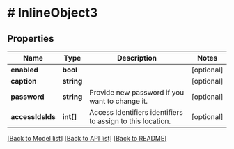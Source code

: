 # # InlineObject3

## Properties

Name | Type | Description | Notes
------------ | ------------- | ------------- | -------------
**enabled** | **bool** |  | [optional]
**caption** | **string** |  | [optional]
**password** | **string** | Provide new password if you want to change it. | [optional]
**accessIdsIds** | **int[]** | Access Identifiers identifiers to assign to this location. | [optional]

[[Back to Model list]](../../README.md#models) [[Back to API list]](../../README.md#endpoints) [[Back to README]](../../README.md)
